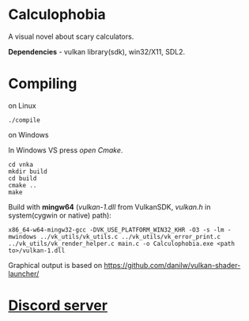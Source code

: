 # Calculophobia
A visual novel about scary calculators.

**Dependencies** - vulkan library(sdk), win32/X11, SDL2.

# Compiling
on Linux
```
./compile
```
  
on Windows

In Windows VS press *open Cmake*.
```
cd vnka
mkdir build
cd build
cmake ..
make
```

Build with **mingw64** (*vulkan-1.dll* from VulkanSDK, *vulkan.h* in system(cygwin or native) path):
```
x86_64-w64-mingw32-gcc -DVK_USE_PLATFORM_WIN32_KHR -O3 -s -lm -mwindows ../vk_utils/vk_utils.c ../vk_utils/vk_error_print.c ../vk_utils/vk_render_helper.c main.c -o Calculophobia.exe <path to>/vulkan-1.dll
```

Graphical output is based on https://github.com/danilw/vulkan-shader-launcher/
# [**Discord server**](https://discord.gg/BvfPC4c)
